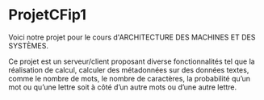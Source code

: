 # ProjetCFip1

Voici notre projet pour le cours d'ARCHITECTURE DES MACHINES ET DES SYSTÈMES.

Ce projet est un serveur/client proposant diverse fonctionnalités tel que la réalisation de calcul, calculer des métadonnées sur des données textes, comme le nombre de mots, le nombre de caractères, la probabilité qu’un mot ou qu’une lettre soit à côté d’un autre mots ou d’une autre lettre.


